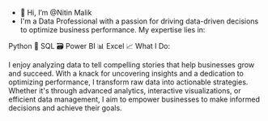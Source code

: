 - 👋 Hi, I’m @Nitin Malik
- I'm a Data Professional with a passion for driving data-driven decisions to optimize business performance. My expertise lies in:

Python 🐍
SQL 🗃️
Power BI 📊
Excel 📈
What I Do:

I enjoy analyzing data to tell compelling stories that help businesses grow and succeed. With a knack for uncovering insights and a dedication to optimizing performance, I transform raw data into actionable strategies. Whether it's through advanced analytics, interactive visualizations, or efficient data management, I aim to empower businesses to make informed decisions and achieve their goals.
